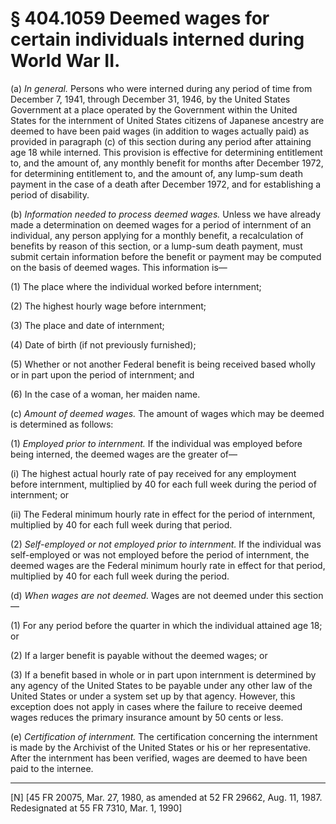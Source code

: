 # § 404.1059   Deemed wages for certain individuals interned during World War II.

(a) *In general.* Persons who were interned during any period of time from December 7, 1941, through December 31, 1946, by the United States Government at a place operated by the Government within the United States for the internment of United States citizens of Japanese ancestry are deemed to have been paid wages (in addition to wages actually paid) as provided in paragraph (c) of this section during any period after attaining age 18 while interned. This provision is effective for determining entitlement to, and the amount of, any monthly benefit for months after December 1972, for determining entitlement to, and the amount of, any lump-sum death payment in the case of a death after December 1972, and for establishing a period of disability.


(b) *Information needed to process deemed wages.* Unless we have already made a determination on deemed wages for a period of internment of an individual, any person applying for a monthly benefit, a recalculation of benefits by reason of this section, or a lump-sum death payment, must submit certain information before the benefit or payment may be computed on the basis of deemed wages. This information is—


(1) The place where the individual worked before internment;


(2) The highest hourly wage before internment;


(3) The place and date of internment;


(4) Date of birth (if not previously furnished);


(5) Whether or not another Federal benefit is being received based wholly or in part upon the period of internment; and


(6) In the case of a woman, her maiden name.


(c) *Amount of deemed wages.* The amount of wages which may be deemed is determined as follows:


(1) *Employed prior to internment.* If the individual was employed before being interned, the deemed wages are the greater of—


(i) The highest actual hourly rate of pay received for any employment before internment, multiplied by 40 for each full week during the period of internment; or


(ii) The Federal minimum hourly rate in effect for the period of internment, multiplied by 40 for each full week during that period.


(2) *Self-employed or not employed prior to internment.* If the individual was self-employed or was not employed before the period of internment, the deemed wages are the Federal minimum hourly rate in effect for that period, multiplied by 40 for each full week during the period.


(d) *When wages are not deemed.* Wages are not deemed under this section—


(1) For any period before the quarter in which the individual attained age 18; or


(2) If a larger benefit is payable without the deemed wages; or


(3) If a benefit based in whole or in part upon internment is determined by any agency of the United States to be payable under any other law of the United States or under a system set up by that agency. However, this exception does not apply in cases where the failure to receive deemed wages reduces the primary insurance amount by 50 cents or less.


(e) *Certification of internment.* The certification concerning the internment is made by the Archivist of the United States or his or her representative. After the internment has been verified, wages are deemed to have been paid to the internee.



---

[N] [45 FR 20075, Mar. 27, 1980, as amended at 52 FR 29662, Aug. 11, 1987. Redesignated at 55 FR 7310, Mar. 1, 1990]




